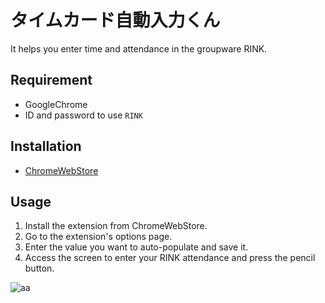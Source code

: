 # タイムカード自動入力くん
It helps you enter time and attendance in the groupware RINK.

## Requirement
+ GoogleChrome
+ ID and password to use `RINK`

## Installation
+ [ChromeWebStore](https://chrome.google.com/webstore/detail/%E3%82%BF%E3%82%A4%E3%83%A0%E3%82%AB%E3%83%BC%E3%83%89%E8%87%AA%E5%8B%95%E5%85%A5%E5%8A%9B%E3%81%8F%E3%82%93/ckckgjdhfoiicfoofddibfaokbonnjba)

## Usage
1. Install the extension from ChromeWebStore.
2. Go to the extension's options page.
3. Enter the value you want to auto-populate and save it.
4. Access the screen to enter your RINK attendance and press the pencil button.

![aa](https://i.imgur.com/9mSm1Jy.png)
